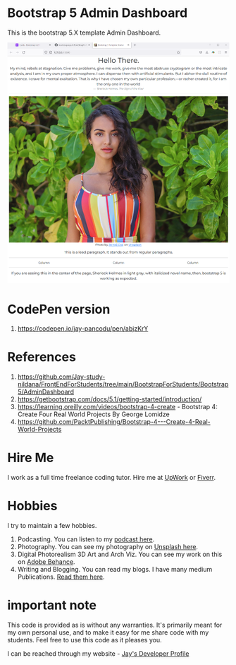 # Bootstrap 5 Admin Dashboard

This is the bootstrap 5.X template Admin Dashboard.

![image info](bootstrapsite1.png)

# CodePen version

1. https://codepen.io/jay-pancodu/pen/abjzKrY

# References

1. https://github.com/Jay-study-nildana/FrontEndForStudents/tree/main/BootstrapForStudents/Bootstrap5/AdminDashboard
1. https://getbootstrap.com/docs/5.1/getting-started/introduction/
2. https://learning.oreilly.com/videos/bootstrap-4-create - Bootstrap 4: Create Four Real World Projects By George Lomidze
3. https://github.com/PacktPublishing/Bootstrap-4---Create-4-Real-World-Projects

# Hire Me

I work as a full time freelance coding tutor. Hire me at [UpWork](https://www.upwork.com/fl/vijayasimhabr) or [Fiverr](https://www.fiverr.com/jay_codeguy). 

# Hobbies

I try to maintain a few hobbies.

1. Podcasting. You can listen to my [podcast here](https://stories.thechalakas.com/listen-to-podcast/).
1. Photography. You can see my photography on [Unsplash here](https://unsplash.com/@jay_neeruhaaku).
1. Digital Photorealism 3D Art and Arch Viz. You can see my work on this on [Adobe Behance](https://www.behance.net/vijayasimhabr).
1. Writing and Blogging. You can read my blogs. I have many medium Publications. [Read them here](https://medium.com/@vijayasimhabr).

# important note 

This code is provided as is without any warranties. It's primarily meant for my own personal use, and to make it easy for me share code with my students. Feel free to use this code as it pleases you.

I can be reached through my website - [Jay's Developer Profile](https://jay-study-nildana.github.io/developerprofile)
